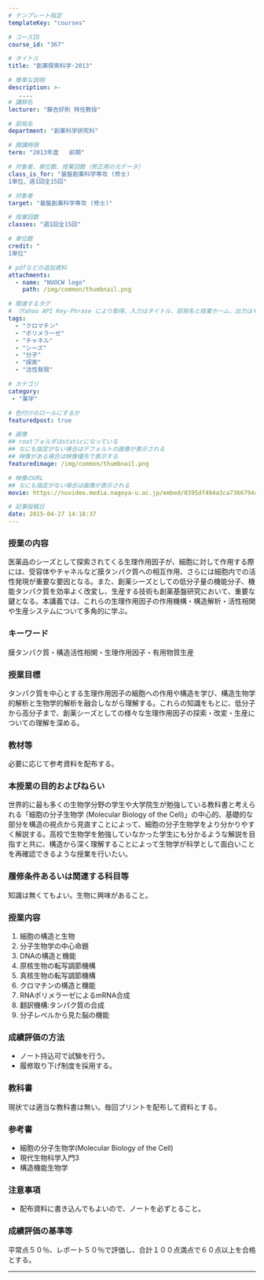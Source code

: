 ```yaml
---
# テンプレート指定
templateKey: "courses"

# コースID
course_id: "367"

# タイトル
title: "創薬探索科学-2013"

# 簡単な説明
description: >-
   ....
# 講師名
lecturer: "藤吉好則 特任教授"

# 部局名
department: "創薬科学研究科"

# 開講時限
term: "2013年度	前期"

# 対象者、単位数、授業回数（修正用の元データ）
class_is_for: "基盤創薬科学専攻 (修士)
1単位、週1回全15回"

# 対象者
target: "基盤創薬科学専攻 (修士)"

# 授業回数
classes: "週1回全15回"

# 単位数
credit: "
1単位"

# pdfなどの追加資料
attachments:
  - name: "NUOCW logo" 
    path: /img/common/thumbnail.png

# 関連するタグ
# （Yahoo API Key-Phrase により取得。入力はタイトル、部局名と授業ホーム、出力はキーフレーズ（tags））
tags:
  - "クロマチン"
  - "ポリメラーゼ"
  - "チャネル"
  - "シーズ"
  - "分子"
  - "探索"
  - "活性発現"

# カテゴリ
category:
 - "薬学"

# 色付けのロールにするか
featuredpost: true

# 画像
## rootフォルダはstaticになっている
## なにも指定がない場合はデフォルトの画像が表示される
## 映像がある場合は映像優先で表示する
featuredimage: /img/common/thumbnail.png

# 映像のURL
## なにも指定がない場合は画像が表示される
movie: https://nuvideo.media.nagoya-u.ac.jp/embed/0395df494a3ca7366794a949e60ae8a3d35a738b

# 記事投稿日
date: 2015-04-27 14:18:37
---
```


### 授業の内容

医薬品のシーズとして探索されてくる生理作用因子が、細胞に対して作用する際には、受容体やチャネルなど膜タンパク質への相互作用、さらには細胞内での活性発現が重要な要因となる。また、創薬シーズとしての低分子量の機能分子、機能タンパク質を効率よく改変し、生産する技術も創薬基盤研究において、重要な鍵となる。本講義では、これらの生理作用因子の作用機構・構造解析・活性相関や生産システムについて多角的に学ぶ。








### キーワード

膜タンパク質・構造活性相関・生理作用因子・有用物質生産

### 授業目標

タンパク質を中心とする生理作用因子の細胞への作用や構造を学び、構造生物学的解析と生物学的解析を融合しながら理解する。これらの知識をもとに、低分子から高分子まで、創薬シーズとしての様々な生理作用因子の探索・改変・生産についての理解を深める。

### 教材等

必要に応じて参考資料を配布する。 

### 本授業の目的およびねらい

世界的に最も多くの生物学分野の学生や大学院生が勉強している教科書と考えられる「細胞の分子生物学 (Molecular Biology of the Cell)」の中心的、基礎的な部分を構造の視点から見直すことによって、細胞の分子生物学をより分かりやすく解説する。高校で生物学を勉強していなかった学生にも分かるような解説を目指すと共に、構造から深く理解することによって生物学が科学として面白いことを再確認できるような授業を行いたい。

### 履修条件あるいは関連する科目等

知識は無くてもよい。生物に興味があること。

### 授業内容

  1. 細胞の構造と生物
  2. 分子生物学の中心命題
  3. DNAの構造と機能
  4. 原核生物の転写調節機構
  5. 真核生物の転写調節機構
  6. クロマチンの構造と機能
  7. RNAポリメラーゼによるmRNA合成
  8. 翻訳機構:タンパク質の合成
  9. 分子レベルから見た脳の機能

### 成績評価の方法

  * ノート持込可で試験を行う。
  * 履修取り下げ制度を採用する。

### 教科書

現状では適当な教科書は無い。毎回プリントを配布して資料とする。

### 参考書

  * 細胞の分子生物学(Molecular Biology of the Cell)
  * 現代生物科学入門3
  * 構造機能生物学

### 注意事項

  * 配布資料に書き込んでもよいので、ノートを必ずとること。











### 成績評価の基準等

平常点５０％、レポート５０％で評価し、合計１００点満点で６０点以上を合格とする。





-----